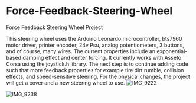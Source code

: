 # Force-Feedback-Steering-Wheel
Force Feedback Steering Wheel Project

This steering wheel uses the Arduino Leonardo microcontroller, bts7960 motor driver, printer encoder, 24v Psu, analog potentiometers, 3 buttons, and of course, many wires. The current properties include an exponential-based damping effect and center forcing.
It currently works with Asseto Corsa using the joystick.h library. The next step is to continue adding code such that more feedback properties for example tire dirt rumble, collision effects, and speed-sensitive steering,
For the physical changes, the project will get a cover and a new steering wheel to use.
![IMG_9222](https://github.com/SyedUzai/Force-Feedback-Steering-Wheel/assets/116571414/da48ba41-bf1e-4208-b4da-dc74af1570ad)

![IMG_9238](https://github.com/SyedUzai/Force-Feedback-Steering-Wheel/assets/116571414/1a69a8a8-8271-4aea-a9df-49ee20466ff9)
